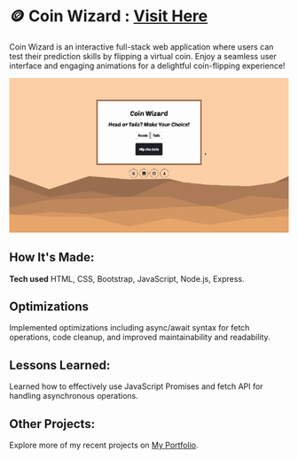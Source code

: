 # 🪙 Coin Wizard : [Visit Here](https://coin-wizard.onrender.com)
Coin Wizard is an interactive full-stack web application where users can test their prediction skills by flipping a virtual coin. Enjoy a seamless user interface and engaging animations for a delightful coin-flipping experience!

![alt tag](/public/assets/img/preview.gif)

## How It's Made:

**Tech used**
HTML, CSS, Bootstrap, JavaScript, Node.js, Express.

## Optimizations
Implemented optimizations including async/await syntax for fetch operations, code cleanup, and improved maintainability and readability.

## Lessons Learned:
Learned how to effectively use JavaScript Promises and fetch API for handling asynchronous operations.

## Other Projects:
Explore more of my recent projects on [My Portfolio](https://faliloukhouma.com).


